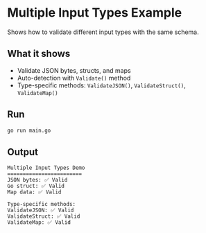 # Multiple Input Types Example

Shows how to validate different input types with the same schema.

## What it shows

- Validate JSON bytes, structs, and maps
- Auto-detection with `Validate()` method
- Type-specific methods: `ValidateJSON()`, `ValidateStruct()`, `ValidateMap()`

## Run

```bash
go run main.go
```

## Output

```
Multiple Input Types Demo
========================
JSON bytes: ✅ Valid
Go struct: ✅ Valid
Map data: ✅ Valid

Type-specific methods:
ValidateJSON: ✅ Valid
ValidateStruct: ✅ Valid
ValidateMap: ✅ Valid
```

